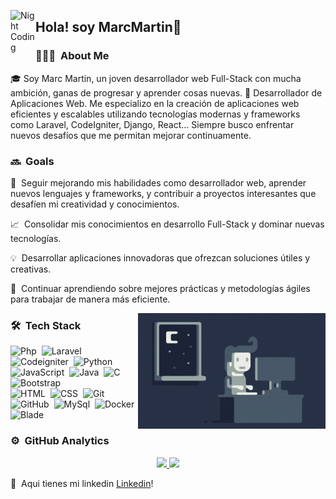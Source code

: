 <img alt="Night Coding" src="./assets/Hand%20Wave.gif" width='40' align="left"/><h2>Hola! soy MarcMartin👋</h2>


### 👨🏻‍💻 &nbsp;About Me

🎓&nbsp;Soy Marc Martin, un joven desarrollador web Full-Stack con mucha ambición, ganas de progresar y aprender cosas nuevas. 🚀
Desarrollador de Aplicaciones Web. Me especializo en la creación de aplicaciones web eficientes y escalables utilizando tecnologías modernas y frameworks como Laravel, CodeIgniter, Django, React... Siempre busco enfrentar nuevos desafíos que me permitan mejorar continuamente.

### 🔜 &nbsp;Goals

📌 &nbsp;Seguir mejorando mis habilidades como desarrollador web, aprender nuevos lenguajes y frameworks, y contribuir a proyectos interesantes que desafíen mi creatividad y conocimientos.

📈 &nbsp;Consolidar mis conocimientos en desarrollo Full-Stack y dominar nuevas tecnologías.

💡 &nbsp;Desarrollar aplicaciones innovadoras que ofrezcan soluciones útiles y creativas.

📝 &nbsp;Continuar aprendiendo sobre mejores prácticas y metodologías ágiles para trabajar de manera más eficiente.

<img alt="Night Coding" src="https://raw.githubusercontent.com/AVS1508/AVS1508/master/assets/Night-Coding.gif" align="right"/>

### 🛠 &nbsp;Tech Stack
![Php](https://img.shields.io/badge/-Php-05122A?style=flat&logo=php)&nbsp;
![Laravel](https://img.shields.io/badge/-Laravel-05122A?style=flat&logo=laravel)&nbsp;
![Codeigniter](https://img.shields.io/badge/-Codeigniter-05122A?style=flat&logo=codeigniter)&nbsp;
![Python](https://img.shields.io/badge/-Python-05122A?style=flat&logo=python)&nbsp;
![JavaScript](https://img.shields.io/badge/-JavaScript-05122A?style=flat&logo=javascript)&nbsp;
![Java](https://img.shields.io/badge/-Java-05122A?style=flat&logo=Java&logoColor=FFA518)&nbsp;
![C](https://img.shields.io/badge/-C-05122A?style=flat&logo=C&logoColor=A8B9CC)&nbsp;
![Bootstrap](https://img.shields.io/badge/-Bootstrap-05122A?style=flat&logo=bootstrap&logoColor=563D7C)\
![HTML](https://img.shields.io/badge/-HTML-05122A?style=flat&logo=HTML5)&nbsp;
![CSS](https://img.shields.io/badge/-CSS-05122A?style=flat&logo=CSS3&logoColor=1572B6)&nbsp;
![Git](https://img.shields.io/badge/-Git-05122A?style=flat&logo=git)&nbsp;
![GitHub](https://img.shields.io/badge/-GitHub-05122A?style=flat&logo=github)&nbsp;
![MySql](https://img.shields.io/badge/-MySql-05122A?style=flat&logo=mysql)&nbsp;
![Docker](https://img.shields.io/badge/-Docker-05122A?style=flat&logo=docker)&nbsp;
![Blade](https://img.shields.io/badge/-Blade-05122A?style=flat&logo=Blade)&nbsp;



### ⚙️ &nbsp;GitHub Analytics

<p align="center">
<a href="https://github.com/marcmartin27">
  <img height="180em" src="https://github-readme-stats-eight-theta.vercel.app/api?username=marcmartin27&show_icons=true&theme=algolia&include_all_commits=true&count_private=true"/>
  <img height="180em" src="https://github-readme-stats-eight-theta.vercel.app/api/top-langs/?username=marcmartin27&layout=compact&langs_count=8&theme=algolia"/>
</a>
</p>

📄 &nbsp;Aqui tienes mi linkedin [Linkedin](https://www.linkedin.com/in/marc-martin-689197357/)!


